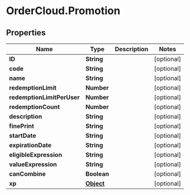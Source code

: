 # OrderCloud.Promotion

## Properties
Name | Type | Description | Notes
------------ | ------------- | ------------- | -------------
**ID** | **String** |  | [optional] 
**code** | **String** |  | [optional] 
**name** | **String** |  | [optional] 
**redemptionLimit** | **Number** |  | [optional] 
**redemptionLimitPerUser** | **Number** |  | [optional] 
**redemptionCount** | **Number** |  | [optional] 
**description** | **String** |  | [optional] 
**finePrint** | **String** |  | [optional] 
**startDate** | **String** |  | [optional] 
**expirationDate** | **String** |  | [optional] 
**eligibleExpression** | **String** |  | [optional] 
**valueExpression** | **String** |  | [optional] 
**canCombine** | **Boolean** |  | [optional] 
**xp** | [**Object**](.md) |  | [optional] 


